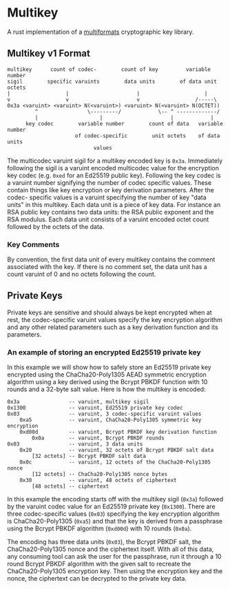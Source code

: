 # Multikey

A rust implementation of a
[multiformats](https://github.com/multiformats/multiformats) cryptographic key
library.

## Multikey v1 Format 

```
multikey      count of codec-        count of key         variable number
sigil        specific varuints        data units        of data unit octets 
|                  |                      |                     |
v                  v                      v                  /-----\
0x3a <varuint> <varuint> N(<varuint>) <varuint> N(<varuint> N(OCTET))
         ^                \---------/            \-- ^ -------------/
         |                    |                      |            |
      key codec        variable number        count of data   variable number
                      of codec-specific        unit octets    of data units
                            values
```

The multicodec varuint sigil for a multikey encoded key is `0x3a`. Immediately
following the sigil is a varuint encoded multicodec value for the encryption
key codec (e.g. `0xed` for an Ed25519 public key). Following the key codec is a
varuint number signifying the number of codec specific values. These contain
things like key encryption or key derivation parameters. After the codec-
specific values is a varuint specifying the number of key "data units" in this
multikey. Each data unit is a piece of key data. For instance an RSA public key
contains two data units: the RSA public exponent and the RSA modulus. Each data
unit consists of a varuint encoded octet count followed by the octets of the
data.

### Key Comments

By convention, the first data unit of every multikey contains the comment 
associated with the key. If there is no comment set, the data unit has a 
count varuint of 0 and no octets following the count.

## Private Keys

Private keys are sensitive and should always be kept encrypted when at rest,
the codec-specific varuint values specify the key encryption algorithm and any 
other related parameters such as a key derivation function and its parameters.

### An example of storing an encrypted Ed25519 private key

In this example we will show how to safely store an Ed25519 private key 
encrypted using the ChaCha20-Poly1305 AEAD symmetric encryption algorithm using
a key derived using the Bcrypt PBKDF function with 10 rounds and a 32-byte 
salt value. Here is how the multikey is encoded:

```
0x3a                -- varuint, multikey sigil 
0x1300              -- varuint, Ed25519 private key codec 
0x03                -- varuint, 3 codec-specific varuint values 
    0xa5            -- varuint, ChaCha20-Poly1305 symmetric key encryption
    0xd00d          -- varuint, Bcrypt PBKDF key derivation function
        0x0a        -- varuint, Bcrypt PBKDF rounds
0x03                -- varuint, 3 data units
    0x20            -- varuint, 32 octets of Bcrypt PBKDF salt data
        [32 octets] -- Bcrypt PBKDF salt data
    0x0c            -- varuint, 12 octets of the ChaCha20-Poly1305 nonce
        [12 octets] -- ChaCha20-Poly1305 nonce bytes
    0x30            -- varuint, 48 octets of ciphertext
        [48 octets] -- ciphertext
```

In this example the encoding starts off with the multikey sigil (`0x3a`)
followed by the varuint codec value for an Ed25519 private key (`0x1300`).
There are three codec-specific values (`0x03`) specifying the key encryption
algorithm is ChaCha20-Poly1305 (`0xa5`) and that the key is derived from a
passphrase using the Bcrypt PBKDF algorithm (`0xd00d`) with 10 rounds (`0x0a`).

The encoding has three data units (`0x03`), the Bcrypt PBKDF salt, the
ChaCha20-Poly1305 nonce and the ciphertext itself. With all of this data, any
consuming tool can ask the user for the passphrase, run it through a 10 round
Bcrypt PBKDF algorithm with the given salt to recreate the ChaCha20-Poly1305
encryption key. Then using the encryption key and the nonce, the ciphertext can
be decrypted to the private key data.
